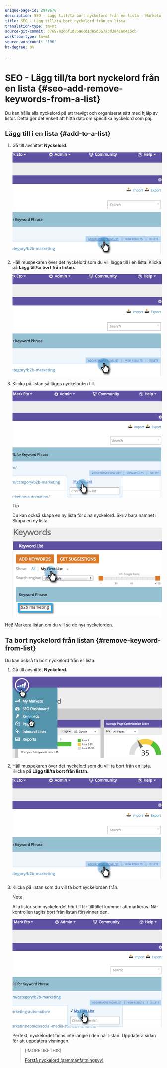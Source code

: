 ```yaml
---
unique-page-id: 2949678
description: SEO - Lägg till/ta bort nyckelord från en lista - Marketo-dokument - Produktdokumentation
title: SEO - Lägg till/ta bort nyckelord från en lista
translation-type: tm+mt
source-git-commit: 37697e2d6f1d86a6cd1de5d567a3d384160415cb
workflow-type: tm+mt
source-wordcount: '196'
ht-degree: 0%

---
```



# SEO - Lägg till/ta bort nyckelord från en lista {#seo-add-remove-keywords-from-a-list}

Du kan hålla alla nyckelord på ett trevligt och organiserat sätt med hjälp av listor. Detta gör det enkelt att hitta data om specifika nyckelord som paj.

## Lägg till i en lista {#add-to-a-list}

1. Gå till avsnittet **Nyckelord**.

   ![](assets/image2014-9-18-11-3a48-3a36.png)

1. Håll muspekaren över det nyckelord som du vill lägga till i en lista. Klicka på **Lägg till/ta bort från listan**.

   ![](assets/image2014-9-18-11-3a48-3a42.png)

1. Klicka på listan så läggs nyckelorden till.

   ![](assets/image2014-9-18-11-3a48-3a47.png)

   >[!TIP]
   >
   >Du kan också skapa en ny lista för dina nyckelord. Skriv bara namnet i Skapa en ny lista.

   ![](assets/image2014-9-18-11-3a49-3a16.png)

Hej! Markera listan om du vill se de nya nyckelorden.

## Ta bort nyckelord från listan {#remove-keyword-from-list}

Du kan också ta bort nyckelord från en lista.

1. Gå till avsnittet **Nyckelord**.

   ![](assets/image2014-9-18-11-3a49-3a55.png)

1. Håll muspekaren över det nyckelord som du vill ta bort från en lista. Klicka på **Lägg till/ta bort från listan**.

   ![](assets/image2014-9-18-11-3a50-3a4.png)

1. Klicka på listan som du vill ta bort nyckelorden från.

   >[!NOTE]
   >
   >Alla listor som nyckelordet hör till för tillfället kommer att markeras. När kontrollen tagits bort från listan försvinner den.

   ![](assets/image2014-9-18-11-3a50-3a41.png)

   Perfekt, nyckelordet finns inte längre i den här listan. Uppdatera sidan för att uppdatera visningen.

   >[!MORELIKETHIS]
   >
   >[Förstå nyckelord (sammanfattningsvy)](/help/marketo/product-docs/additional-apps/seo/keywords/seo-understanding-keywords.md)
